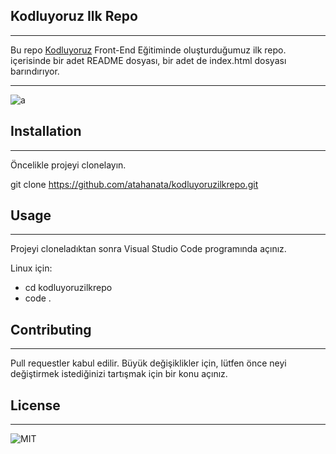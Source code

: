 ## Kodluyoruz Ilk Repo

----------------------

Bu repo [Kodluyoruz](https://www.kodluyoruz.org/) Front-End Eğitiminde oluşturduğumuz ilk repo. içerisinde bir adet README dosyası, bir adet de index.html dosyası barındırıyor.

----------------------

![a](kodluyoruzilkrepo\img\Screenshot1.png)

## Installation

---------------------

Öncelikle projeyi clonelayın.

git clone https://github.com/atahanata/kodluyoruzilkrepo.git

## Usage

---------------------

Projeyi cloneladıktan sonra Visual Studio Code programında açınız.

Linux için:

* cd kodluyoruzilkrepo
* code .

## Contributing

--------------------

Pull requestler kabul edilir. Büyük değişiklikler için, lütfen önce neyi değiştirmek istediğinizi tartışmak için bir konu açınız.

## License
--------------------

![MIT](https://choosealicense.com/licenses/mit/)